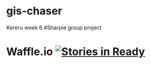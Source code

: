 gis-chaser
==========

Kereru week 6 #Sharpie group project

Waffle.io  [![Stories in Ready](https://badge.waffle.io/kereru-2014/gis-chaser.png?label=ready&title=Ready)](http://waffle.io/kereru-2014/gis-chaser)
==========
